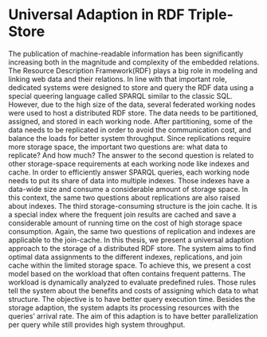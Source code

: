 #  Universal Adaption in RDF Triple-Store
The publication of machine-readable information has been significantly increasing
both in the magnitude and complexity of the embedded relations. The Resource
Description Framework(RDF) plays a big role in modeling and linking web data and
their relations. In line with that important role, dedicated systems were designed
to store and query the RDF data using a special queering language called SPARQL
similar to the classic SQL. However, due to the high size of the data, several federated
working nodes were used to host a distributed RDF store. The data needs to be
partitioned, assigned, and stored in each working node. After partitioning, some of
the data needs to be replicated in order to avoid the communication cost, and balance
the loads for better system throughput. Since replications require more storage space,
the important two questions are: what data to replicate? And how much? The
answer to the second question is related to other storage-space requirements at each
working node like indexes and cache. In order to efficiently answer SPARQL queries,
each working node needs to put its share of data into multiple indexes. Those indexes
have a data-wide size and consume a considerable amount of storage space. In this
context, the same two questions about replications are also raised about indexes.
The third storage-consuming structure is the join cache. It is a special index where
the frequent join results are cached and save a considerable amount of running time
on the cost of high storage space consumption. Again, the same two questions of
replication and indexes are applicable to the join-cache.
In this thesis, we present a universal adaption approach to the storage of a distributed
RDF store. The system aims to find optimal data assignments to the different
indexes, replications, and join cache within the limited storage space. To achieve
this, we present a cost model based on the workload that often contains frequent
patterns. The workload is dynamically analyzed to evaluate predefined rules. Those
rules tell the system about the benefits and costs of assigning which data to what
structure. The objective is to have better query execution time.
Besides the storage adaption, the system adapts its processing resources with the
queries’ arrival rate. The aim of this adaption is to have better parallelization per
query while still provides high system throughput.

